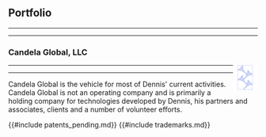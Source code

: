## Portfolio

---

---

### Candela Global, LLC

<img src="images/candela_logo.png" alt="Candela_Logo" style="width:10%; float: right;">

---

---

Candela Global is the vehicle for most of Dennis' current activities. Candela Global is not an operating company and is primarily a holding company for technologies developed by Dennis, his partners and associates, clients and a number of volunteer efforts.

{{#include patents_pending.md}}
{{#include trademarks.md}}
